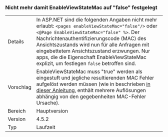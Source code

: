 ### <a name="no-longer-able-to-set-enableviewstatemac-to-false"></a>Nicht mehr damit EnableViewStateMac auf "false" festgelegt

|   |   |
|---|---|
|Details|In ASP.NET sind die folgenden Angaben nicht mehr erlaubt: <code>&lt;pages enableViewStateMac=&quot;false&quot;/&gt;</code> oder <code>&lt;@Page EnableViewStateMac=&quot;false&quot; %&gt;</code>. Der Nachrichtenauthentifizierungscode (MAC) des Ansichtszustands wird nun für alle Anfragen mit eingebettetem Ansichtszustand erzwungen. Nur apps, die die Eigenschaft EnableViewStateMac explizit, um festlegen <code>false</code> betroffen sind.|
|Vorschlag|EnableViewStateMac muss "true" werden als eingestuft und jegliche resultierenden MAC Fehler aufgelöst werden müssen (wie in beschrieben [in dieser Anleitung](https://support.microsoft.com/kb/2915218), enthält mehrere Auflösungen abhängig von den gegebenheiten MAC-Fehler Ursache).|
|Bereich|Hauptversion|
|Version|4.5.2|
|Typ|Laufzeit|

